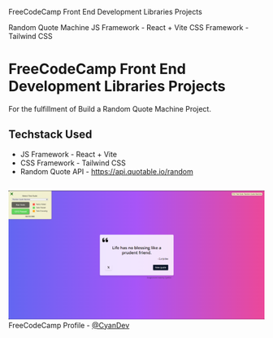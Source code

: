 FreeCodeCamp
Front End Development Libraries Projects

Random Quote Machine
JS Framework - React + Vite
CSS Framework - Tailwind CSS

# FreeCodeCamp Front End Development Libraries Projects

For the fulfillment of Build a Random Quote Machine Project.

## Techstack Used

- JS Framework - React + Vite
- CSS Framework - Tailwind CSS
- Random Quote API - https://api.quotable.io/random

##

![alt text](/public/image.png)
FreeCodeCamp Profile - [@CyanDev](https://www.freecodecamp.org/CyanDev)
